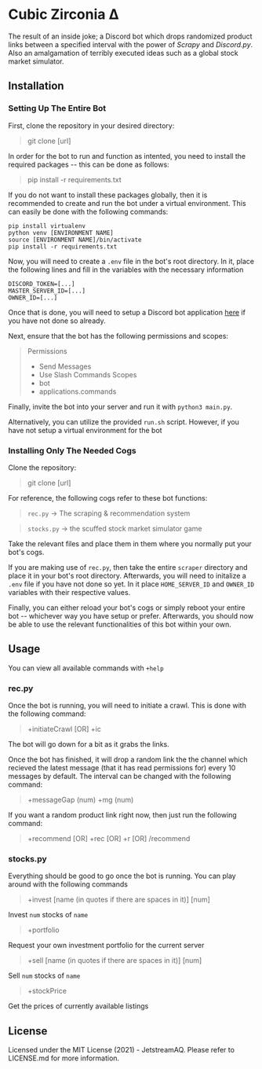 # Cubic Zirconia Δ

The result of an inside joke; a Discord bot which drops randomized product links between a specified interval with the power of *Scrapy* and *Discord.py*.  Also an amalgamation of terribly executed ideas such as a global stock market simulator.

## Installation

### Setting Up The Entire Bot

First, clone the repository in your desired directory:

> git clone [url]

In order for the bot to run and function as intented, you need to install the required packages -- this can be done as follows:

> pip install -r requirements.txt

If you do not want to install these packages globally, then it is recommended to create and run the bot under a virtual environment.  This can easily be done with the following commands:

```
pip install virtualenv
python venv [ENVIRONMENT NAME]
source [ENVIRONMENT NAME]/bin/activate
pip install -r requirements.txt
```

Now, you will need to create a `.env` file in the bot's root directory.  In it, place the following lines and fill in the variables with the necessary information

```
DISCORD_TOKEN=[...]
MASTER_SERVER_ID=[...]
OWNER_ID=[...]
```

Once that is done, you will need to setup a Discord bot application [here](https://discord.com/developers/applications) if you have not done so already.

Next, ensure that the bot has the following permissions and scopes:

> Permissions
> 	- Send Messages
>	- Use Slash Commands
> Scopes
>	- bot
>	- applications.commands

Finally, invite the bot into your server and run it with `python3 main.py`.

Alternatively, you can utilize the provided `run.sh` script.  However, if you have not setup a virtual environment for the bot

### Installing Only The Needed Cogs

Clone the repository:

> git clone [url]

For reference, the following cogs refer to these bot functions:

> `rec.py` -> The scraping & recommendation system

> `stocks.py` -> the scuffed stock market simulator game

Take the relevant files and place them in them where you normally put your bot's cogs.

If you are making use of `rec.py`, then take the entire `scraper` directory and place it in your bot's root directory.  Afterwards, you will need to initalize a `.env` file if you have not done so yet.  In it place `HOME_SERVER_ID` and `OWNER_ID` variables with their respective values.

Finally, you can either reload your bot's cogs or simply reboot your entire bot -- whichever way you have setup or prefer.  Afterwards, you should now be able to use the relevant functionalities of this bot within your own.

## Usage
You can view all available commands with `+help`

### rec.py
Once the bot is running, you will need to initiate a crawl.  This is done with the following command:

> +initiateCrawl [OR] +ic

The bot will go down for a bit as it grabs the links.

Once the bot has finished, it will drop a random link the the channel which recieved the latest message (that it has read permissions for) every 10 messages by default.  The interval can be changed with the following command:

> +messageGap (num)
> +mg (num)

If you want a random product link right now, then just run the following command:

> +recommend [OR] +rec [OR] +r [OR] /recommend

### stocks.py
Everything should be good to go once the bot is running.  You can play around with the following commands

> +invest [name (in quotes if there are spaces in it)] [num]

Invest `num` stocks of `name`

> +portfolio

Request your own investment portfolio for the current server

> +sell [name (in quotes if there are spaces in it)] [num]

Sell `num` stocks of `name`

> +stockPrice

Get the prices of currently available listings

## License

Licensed under the MIT License (2021) - JetstreamAQ.  Please refer to LICENSE.md for more information.
